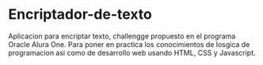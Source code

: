 # Encriptador-de-texto
Aplicacion para encriptar texto, challengge propuesto en el programa Oracle Alura One. Para poner en practica los conocimientos de losgica de 
programacion asi como de desarrollo web usando HTML, CSS y Javascript.
